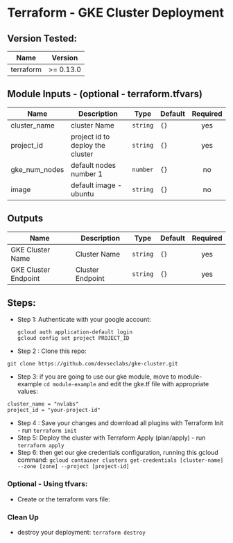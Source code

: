 # Terraform - GKE Cluster Deployment

## Version Tested:

| Name | Version |
|------|---------|
| terraform | >= 0.13.0|

## Module Inputs - (optional - terraform.tfvars)

| Name | Description | Type | Default | Required |
|------|-------------|------|---------|:--------:|
| cluster_name | cluster Name | `string` | `{}` | yes |
| project_id | project id to deploy the cluster | `string` | `{}` | yes |
| gke_num_nodes | default nodes number 1| `number` | `{}` | no |
| image | default image - ubuntu | `string` | `{}` | no |

## Outputs

| Name | Description | Type | Default | Required |
|------|-------------|------|---------|:--------:|
| GKE Cluster Name | Cluster Name | `string` | `{}` | yes |
| GKE Cluster Endpoint | Cluster Endpoint | `string` | `{}` | yes |

## Steps:
- Step 1: Authenticate with your google account:
    ```
    gcloud auth application-default login
    gcloud config set project PROJECT_ID
    ```
 
- Step 2 : Clone this repo: 
```
git clone https://github.com/devseclabs/gke-cluster.git
```
- Step 3: if you are going to use our gke module, move to module-example ```cd module-example``` and edit the gke.tf file with appropriate values:

```
cluster_name = "nvlabs"
project_id = "your-project-id"
```

- Step 4 : Save your changes and download all plugins with Terraform Init - run  ```terraform init```
- Step 5: Deploy the cluster with Terraform Apply (plan/apply) - run ```terraform apply```
- Step 6: then get our gke credentials configuration, running this gcloud command:
    ```gcloud container clusters get-credentials [cluster-name] --zone [zone] --project [project-id]```


### Optional - Using tfvars:

- Create or  the terraform vars file:



### Clean Up
- destroy your deployment: ```terraform destroy```
